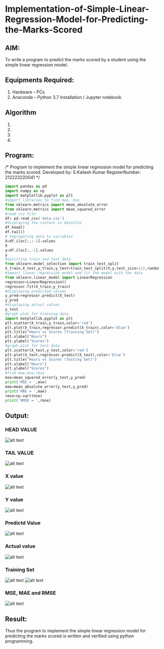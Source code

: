 # Implementation-of-Simple-Linear-Regression-Model-for-Predicting-the-Marks-Scored

## AIM:
To write a program to predict the marks scored by a student using the simple linear regression model.

## Equipments Required:
1. Hardware – PCs
2. Anaconda – Python 3.7 Installation / Jupyter notebook

## Algorithm
1. 
2. 
3. 
4. 

## Program:

/*
Program to implement the simple linear regression model for predicting the marks scored.
Developed by: S.Kailash Kumar
RegisterNumber: 212223220041 
*/
```py
import pandas as pd
import numpy as np
import matplotlib.pyplot as plt
#import libraries to find mae, mse
from sklearn.metrics import mean_absolute_error
from sklearn.metrics import mean_squared_error
#read csv file
df= pd.read_csv('data.csv')
#displaying the content in datafile
df.head()
df.tail()
# Segregating data to variables
X=df.iloc[:,:-1].values
X
y=df.iloc[:,-1].values
y
#splitting train and test data
from sklearn.model_selection import train_test_split
X_train,X_test,y_train,y_test=train_test_split(X,y,test_size=1/2,random_state=0)
#import linear regression model and fit the model with the data
from sklearn.linear_model import LinearRegression
regressor=LinearRegression()
regressor.fit(X_train,y_train)
#displaying predicted values
y_pred=regressor.predict(X_test)
y_pred
#displaying actual values
y_test
#graph plot for training data
import matplotlib.pyplot as plt
plt.scatter(X_train,y_train,color='red')
plt.plot(X_train,regressor.predict(X_train),color='blue')
plt.title("Hours vs Scores (Training Set)")
plt.xlabel("Hours")
plt.ylabel("Scores")
#graph plot for test data
plt.scatter(X_test,y_test,color='red')
plt.plot(X_test,regressor.predict(X_test),color='blue')
plt.title("Hours vs Scores (Testing Set)")
plt.xlabel("Hours")
plt.ylabel("Scores")
#find mae,mse,rmse
mse=mean_squared_error(y_test,y_pred)
print('MSE = ',mse)
mae=mean_absolute_error(y_test,y_pred)
print('MAE = ',mae)
rmse=np.sqrt(mse)
print('RMSE = ',rmse)
```

## Output:
### HEAD VALUE
![alt text](<Screenshot 2024-10-07 111455.png>)
### TAIL VALUE
![alt text](<ml 2.png>)
### X value
![alt text](ml2.1.png)
### Y value
![alt text](<Screenshot 2024-10-07 112228.png>)
### Predictd Value
![alt text](ml2.2.png)
### Actual value
![alt text](ml2.3.png)
### Training Set
![alt text](ml2.4.png)
![alt text](ml2.5.png)
### MSE, MAE and RMSE
![alt text](ml2.6.png)
## Result:
Thus the program to implement the simple linear regression model for predicting the marks scored is written and verified using python programming.
